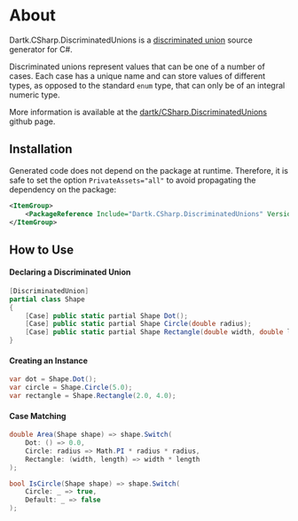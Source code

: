 # About

Dartk.CSharp.DiscriminatedUnions is a [discriminated union](https://en.wikipedia.org/wiki/Tagged_union) source generator for C#.

Discriminated unions represent values that can be one of a number of cases. Each case has a unique name and can store values of different types, as opposed to the standard `enum` type, that can only be of an integral numeric type.

More information is available at the [dartk/CSharp.DiscriminatedUnions](https://github.com/dartk/csharp-discriminated-unions) github page.

## Installation

Generated code does not depend on the package at runtime. Therefore, it is safe to set the option `PrivateAssets="all"` to avoid propagating the dependency on the package:

```xml
<ItemGroup>
    <PackageReference Include="Dartk.CSharp.DiscriminatedUnions" Version="0.1.1" PrivateAssets="all" />
</ItemGroup>
```

## How to Use

#### Declaring a Discriminated Union

```c#
[DiscriminatedUnion]
partial class Shape
{
    [Case] public static partial Shape Dot();
    [Case] public static partial Shape Circle(double radius);
    [Case] public static partial Shape Rectangle(double width, double length);
}
```


#### Creating an Instance

```c#
var dot = Shape.Dot();
var circle = Shape.Circle(5.0);
var rectangle = Shape.Rectangle(2.0, 4.0);
```


#### Case Matching

```c#
double Area(Shape shape) => shape.Switch(
    Dot: () => 0.0,
    Circle: radius => Math.PI * radius * radius,
    Rectangle: (width, length) => width * length
);

bool IsCircle(Shape shape) => shape.Switch(
    Circle: _ => true,
    Default: _ => false
);
```

